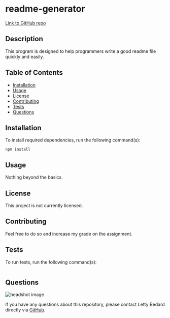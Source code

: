 
  # readme-generator

  

  [Link to GitHub repo](https://github.com/yttel/readme-generator)
  
  ## Description
  
  This program is designed to help programmers write a good readme file quickly and easily.
  
  ## Table of Contents
  
  * [Installation](#installation)
  * [Usage](#usage)
  * [License](#license)
  * [Contributing](#contributing)
  * [Tests](#tests)
  * [Questions](#questions)
  
  ## Installation
  
  To install required dependencies, run the following command(s):
  ~~~~
  npm install
  ~~~~
  
  ## Usage
  
  Nothing beyond the basics.
  
  ## License
  
  This project is not currently licensed.
  
  ## Contributing
  
  Feel free to do so and increase my grade on the assignment.
  
  ## Tests
  
  To run tests, run the following command(s):
  ~~~~
  
  ~~~~
  
  ## Questions
  
  ![headshot image](https://avatars2.githubusercontent.com/u/58376985?v=4 "Letty Bedard")
  
  If you have any questions about this repository, please contact Letty Bedard directly via [GitHub](https://github.com/yttel "GitHub for yttel").
  

